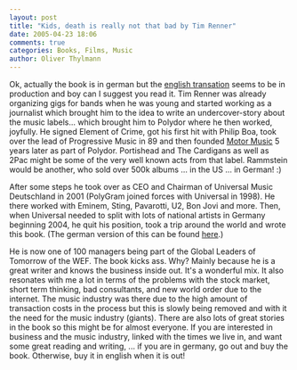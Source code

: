 ```yaml
---
layout: post
title: "Kids, death is really not that bad by Tim Renner"
date: 2005-04-23 18:06
comments: true
categories: Books, Films, Music
author: Oliver Thylmann
---
```



Ok, actually  the book is in german but the [english transation](http://www.amazon.com/exec/obidos/tg/detail/-/1904879446) seems to be in production and boy can I suggest you read it. Tim Renner was already organizing gigs for bands when he was young and started working as a journalist which brought him to the idea to write an undercover-story about the music labels... which brought him to Polydor where he then worked, joyfully. He signed Element of Crime, got his first hit with Philip Boa, took over the lead of Progressive Music in 89 and then founded [Motor Music](http://www.motor.de/) 5 years later as part of Polydor. Portishead and The Cardigans as well as 2Pac might be some of the very well known acts from that label. Rammstein would be another, who sold over 500k albums ... in the US ... in German! :)

After some steps he took over as CEO and Chairman of Universal Music Deutschland in 2001 (PolyGram joined forces with Universal in 1998). He there worked with Eminem, Sting, Pavarotti, U2, Bon Jovi and more. Then, when Universal needed to split with lots of national artists in Germany beginning 2004, he quit his position, took a trip around the world and wrote this book. (The german version of this can be found [here](http://www.motor.de/timrenner/biographie).)

He is now one of 100 managers being part of the Global Leaders of Tomorrow of the WEF. The book kicks ass. Why? Mainly because he is a great writer and knows the business inside out. It's a wonderful mix. It also resonates with me a lot in terms of the problems with the stock market, short term thinking, bad consultants, and new world order due to the internet. The music industry was there due to the high amount of transaction costs in the process but this is slowly being removed and with it the need for the music industry (giants). There are also lots of great stories in the book so this might be for almost everyone. If you are interested in business and the music industry, linked with the times we live in, and want some great reading and writing, ... if you are in germany, go out and buy the book. Otherwise, buy it in english when it is out!


